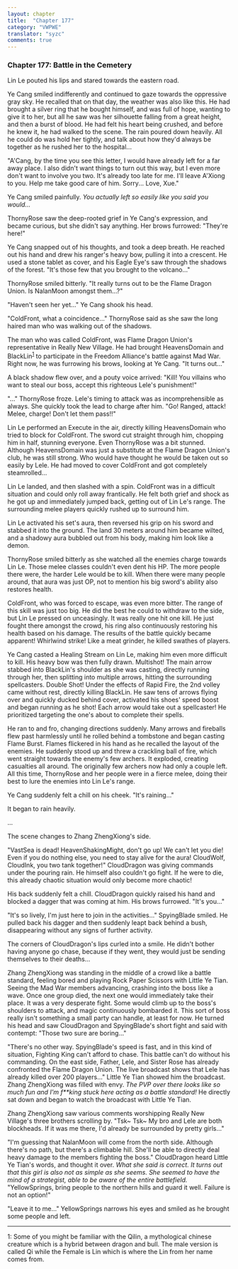 ```yaml
---
layout: chapter
title:  "Chapter 177"
category: "VWPWE"
translator: "syzc"
comments: true
---
```


### Chapter 177: Battle in the Cemetery

Lin Le pouted his lips and stared towards the eastern road.

Ye Cang smiled indifferently and continued to gaze towards the oppressive gray sky. He recalled that on that day, the weather was also like this. He had brought a silver ring that he bought himself, and was full of hope, wanting to give it to her, but all he saw was her silhouette falling from a great height, and then a burst of blood. He had felt his heart being crushed, and before he knew it, he had walked to the scene. The rain poured down heavily. All he could do was hold her tightly, and talk about how they'd always be together as he rushed her to the hospital...

"A'Cang, by the time you see this letter, I would have already left for a far away place. I also didn't want things to turn out this way, but I even more don't want to involve you two. It's already too late for me. I'll leave A'Xiong to you. Help me take good care of him. Sorry... Love, Xue."

Ye Cang smiled painfully. *You actually left so easily like you said you would...*

ThornyRose saw the deep-rooted grief in Ye Cang's expression, and became curious, but she didn't say anything. Her brows furrowed: "They're here!"

Ye Cang snapped out of his thoughts, and took a deep breath. He reached out his hand and drew his ranger's heavy bow, pulling it into a crescent. He used a stone tablet as cover, and his Eagle Eye's saw through the shadows of the forest. "It's those few that you brought to the volcano..."

ThornyRose smiled bitterly. "It really turns out to be the Flame Dragon Union. Is NalanMoon amongst them...?"

"Haven't seen her yet..." Ye Cang shook his head.

"ColdFront, what a coincidence..." ThornyRose said as she saw the long haired man who was walking out of the shadows. 

The man who was called ColdFront, was Flame Dragon Union's representative in Really New Village. He had brought HeavensDomain and BlackLin<sup>[1](#footnote1)</sup> to participate in the Freedom Alliance's battle against Mad War. Right now, he was furrowing his brows, looking at Ye Cang. "It turns out..."

A black shadow flew over, and a pouty voice arrived: "Kill! You villains who want to steal our boss, accept this righteous Lele's punishment!"

"..." ThornyRose froze. Lele's timing to attack was as incomprehensible as always. She quickly took the lead to charge after him. "Go! Ranged, attack! Melee, charge! Don't let them pass!!"

Lin Le performed an Execute in the air, directly killing HeavensDomain who tried to block for ColdFront. The sword cut straight through him, chopping him in half, stunning everyone. Even ThornyRose was a bit stunned. Although HeavensDomain was just a substitute at the Flame Dragon Union's club, he was still strong. Who would have thought he would be taken out so easily by Lele. He had moved to cover ColdFront and got completely steamrolled...

Lin Le landed, and then slashed with a spin. ColdFront was in a difficult situation and could only roll away frantically. He felt both grief and shock as he got up and immediately jumped back, getting out of Lin Le's range. The surrounding melee players quickly rushed up to surround him.

Lin Le activated his set's aura, then reversed his grip on his sword and stabbed it into the ground. The land 30 meters around him became wilted, and a shadowy aura bubbled out from his body, making him look like a demon.

ThornyRose smiled bitterly as she watched all the enemies charge towards Lin Le. Those melee classes couldn't even dent his HP. The more people there were, the harder Lele would be to kill. When there were many people around, that aura was just OP, not to mention his big sword's ability also restores health.

ColdFront, who was forced to escape, was even more bitter. The range of this skill was just too big. He did the best he could to withdraw to the side, but Lin Le pressed on unceasingly. It was really one hit one kill. He just fought there amongst the crowd, his ring also continuously restoring his health based on his damage. The results of the battle quickly became apparent! Whirlwind strike! Like a meat grinder, he killed swathes of players. 

Ye Cang casted a Healing Stream on Lin Le, making him even more difficult to kill. His heavy bow was then fully drawn. Multishot! The main arrow stabbed into BlackLin's shoulder as she was casting, directly running through her, then splitting into multiple arrows, hitting the surrounding spellcasters. Double Shot! Under the effects of Rapid Fire, the 2nd volley came without rest, directly killing BlackLin. He saw tens of arrows flying over and quickly ducked behind cover, activated his shoes' speed boost and began running as he shot! Each arrow would take out a spellcaster! He prioritized targeting the one's about to complete their spells.

He ran to and fro, changing directions suddenly. Many arrows and fireballs flew past harmlessly until he rolled behind a tombstone and began casting Flame Burst. Flames flickered in his hand as he recalled the layout of the enemies. He suddenly stood up and threw a crackling ball of fire, which went straight towards the enemy's few archers. It exploded, creating casualties all around. The originally few archers now had only a couple left. All this time, ThornyRose and her people were in a fierce melee, doing their best to lure the enemies into Lin Le's range.

Ye Cang suddenly felt a chill on his cheek. "It's raining..."

It began to rain heavily.

...

The scene changes to Zhang ZhengXiong's side.

"VastSea is dead! HeavenShakingMight, don't go up! We can't let you die! Even if you do nothing else, you need to stay alive for the aura! CloudWolf, CloudInk, you two tank together!" CloudDragon was giving commands under the pouring rain. He himself also couldn't go fight. If he were to die, this already chaotic situation would only become more chaotic!

His back suddenly felt a chill. CloudDragon quickly raised his hand and blocked a dagger that was coming at him. His brows furrowed. "It's you..."

"It's so lively, I'm just here to join in the activities..." SpyingBlade smiled. He pulled back his dagger and then suddenly leapt back behind a bush, disappearing without any signs of further activity.

The corners of CloudDragon's lips curled into a smile. He didn't bother having anyone go chase, because if they went, they would just be sending themselves to their deaths...

Zhang ZhengXiong was standing in the middle of a crowd like a battle standard, feeling bored and playing Rock Paper Scissors with Little Ye Tian. Seeing the Mad War members advancing, crashing into the boss like a wave. Once one group died, the next one would immediately take their place. It was a very desperate fight. Some would climb up to the boss's shoulders to attack, and magic continuously bombarded it. This sort of boss really isn't something a small party can handle, at least for now. He turned his head and saw CloudDragon and SpyingBlade's short fight and said with contempt: "Those two sure are boring..."

"There's no other way. SpyingBlade's speed is fast, and in this kind of situation, Fighting King can't afford to chase. This battle can't do without his commanding. On the east side, Father, Lele, and Sister Rose has already confronted the Flame Dragon Union. The live broadcast shows that Lele has already killed over 200 players..." Little Ye Tian showed him the broadcast. Zhang ZhengXiong was filled with envy. *The PVP over there looks like so much fun and I'm f\*\*king stuck here acting as a battle standard!* He directly sat down and began to watch the broadcast with Little Ye Tian.

Zhang ZhengXiong saw various comments worshipping Really New Village's three brothers scrolling by. "Tsk~ Tsk~ My bro and Lele are both blockheads. If it was me there, I'd already be surrounded by pretty girls..."

"I'm guessing that NalanMoon will come from the north side. Although there's no path, but there's a climbable hill. She'll be able to directly deal heavy damage to the members fighting the boss." CloudDragon heard Little Ye Tian's words, and thought it over. *What she said is correct. It turns out that this girl is also not as simple as she seems. She seemed to have the mind of a strategist, able to be aware of the entire battlefield.* "YellowSprings, bring people to the northern hills and guard it well. Failure is not an option!"

"Leave it to me..." YellowSprings narrows his eyes and smiled as he brought some people and left.

---

<a name="footnote1">1</a>: Some of you might be familiar with the Qilin, a mythological chinese creature which is a hybrid between dragon and bull. The male version is called Qi while the Female is Lin which is where the Lin from her name comes from.